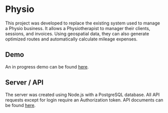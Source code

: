 # Physio

This project was developed to replace the existing system used to manage a Physio business.  It allows a Physiotherapist to manager their clients, sessions, and invoices.  Using geospatial data, they can also generate optimized routes and automatically calculate mileage expenses.

## Demo
An in progress demo can be found [here](https://pacific-scrubland-41646.herokuapp.com).

## Server / API
The server was created using Node.js with a PostgreSQL database.  All API requests except for login require an Authorization token.  API documents can be found [here](https://documenter.getpostman.com/collection/view/813641-5781412b-c22c-9305-1f97-52908e1e6a7a#fb8c-53dd-eb95-c8cb-4ec52ccf5967).